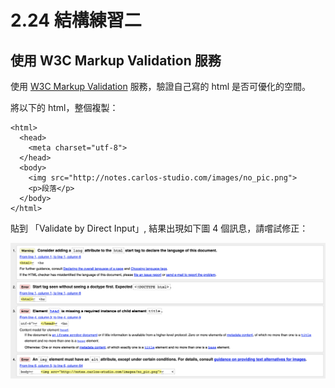 # 2.24 結構練習二

## 使用 W3C Markup Validation 服務

使用 [W3C Markup Validation](https://validator.w3.org/#validate\_by\_input) 服務，驗證自己寫的 html 是否可優化的空間。

將以下的 html，整個複製：

```markup
<html>
  <head>
    <meta charset="utf-8">
  </head>
  <body>
    <img src="http://notes.carlos-studio.com/images/no_pic.png">
    <p>段落</p>
  </body>
</html>
```

貼到 「Validate by Direct Input」, 結果出現如下圖 4 個訊息，請嚐試修正：

![](<../.gitbook/assets/Screen Shot 2020-01-01 at 2.37.20 PM.png>)
